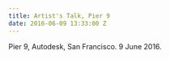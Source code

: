 ```yaml
---
title: Artist's Talk, Pier 9
date: 2016-06-09 13:33:00 Z
---
```


 Pier 9, Autodesk, San Francisco. 9 June 2016.